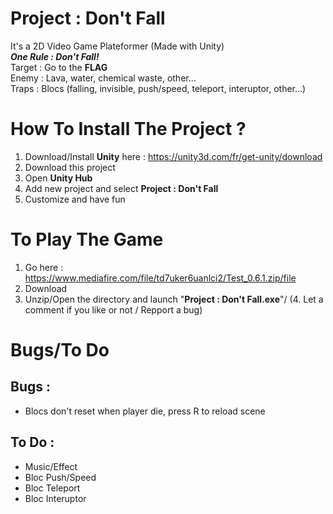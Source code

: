 # Project : Don't Fall
It's a 2D Video Game Plateformer (Made with Unity) \
**_One Rule : Don't Fall!_** \
Target : Go to the **FLAG** \
Enemy : Lava, water, chemical waste, other... \
Traps : Blocs (falling, invisible, push/speed, teleport, interuptor, other...)



# How To Install The Project ?
1. Download/Install **Unity** here : https://unity3d.com/fr/get-unity/download
2. Download this project
3. Open **Unity Hub**
4. Add new project and select **Project : Don't Fall**
5. Customize and have fun



# To Play The Game
1. Go here : https://www.mediafire.com/file/td7uker6uanlci2/Test_0.6.1.zip/file
2. Download
3. Unzip/Open the directory and launch "**Project : Don't Fall.exe**"/
(4. Let a comment if you like or not / Repport a bug)

# Bugs/To Do
## Bugs :
* Blocs don't reset when player die, press R to reload scene


## To Do :
* Music/Effect
* Bloc Push/Speed
* Bloc Teleport
* Bloc Interuptor
